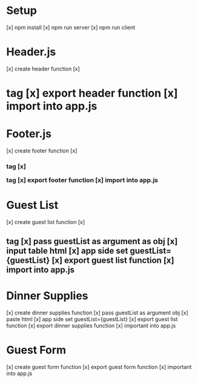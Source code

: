 # Setup
[x] npm install
[x] npm run server
[x] npm run client

# Header.js
[x] create header function
[x] <h1> tag
[x] export header function
[x] import into app.js

# Footer.js
[x] create footer function
[x] <h3> tag
[x] <p> tag
[x] export footer function
[x] import into app.js

# Guest List
[x] create guest list function
[x] <h2> tag
[x] pass guestList as argument as obj
[x] input table html
[x] app side set guestList={guestList}
[x] export guest list function
[x] import into app.js

# Dinner Supplies
[x] create dinner supplies function
[x] pass guestList as argument obj
[x] paste html
[x] app side set guestList={guestList}
[x] export guest list function
[x] export dinner supplies function
[x] important into app.js

# Guest Form
[x] create guest form function
[x] export guest form function
[x] important into app.js
